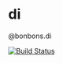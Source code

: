 # di
@bonbons.di

[![Build Status](https://travis-ci.org/ws-Bonbons/options.svg?branch=master)](https://travis-ci.org/ws-Bonbons/options)
